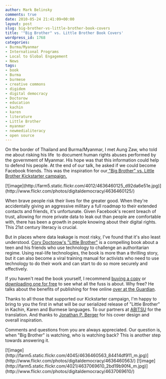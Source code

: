 ```yaml
---
author: Mark Belinsky
comments: true
date: 2010-05-24 21:41:09+00:00
layout: post
slug: big-brother-vs-little-brother-book-covers
title: '"Big Brother" vs. Little Brother Book Covers'
wordpress_id: 1768
categories:
- Burma/Myanmar
- International Programs
- Local to Global Engagement
- News
tags:
- book
- Burma
- burmese
- creative commons
- digidem
- digital democracy
- Doctorow
- education
- kachin
- karen
- literature
- Little Brother
- myanmar
- newmedialiteracy
- open source
---
```


On the border of Thailand and Burma/Myanmar, I met Aung Zaw, who told me about risking his life  to document human rights abuses performed by the government of Myanmar. His hope was that this information could help to defend his people. At the end of our talk, he asked if we could become Facebook friends. This was the inspiration for our[ "Big Brother" vs. Little Brother Kickstarter campaign.](http://www.kickstarter.com/projects/1033999452/little-brother-vs-big-brother)

<caption id="" align="aligncenter" width="359" caption="Little Brother - Burmese Cover">[![image](http://farm5.static.flickr.com/4012/4636460125_d92da6e51e.jpg)](http://www.flickr.com/photos/digitaldemocracy/4636460125/)</caption>

When brave people risk their lives for the greater good. When they're accidentally giving an aggressive military a full roadmap to their extended contacts and friends, it's unfortunate. Given Facebook's recent breach of trust, allowing for more private data to leak out than people are comfortable with, there has been a growth in people knowing about their digital rights. This 21st century literacy is crucial.

But in places where data leakage is most risky, I've found that it's also least understood. [Cory   Doctorow's "Little Brother"](http://craphound.com/littlebrother/) is a compelling book about a teen and his friends who use technology to challenge an authoritarian regime. Using real-life technologies, the book is more than a thrilling story, but it can also become a viral training manual for activists who need to use technology to do their work and can start to do so more securely and effectively.

If you haven't read the book yourself, I recommend [buying a copy](http://craphound.com/littlebrother/buy/) or [downloading one for free](http://craphound.com/littlebrother/download/) to see what all the fuss is about. Why free? He talks about the benefits of publishing for free online [over at the Guardian](http://www.guardian.co.uk/technology/2010/may/23/cory-doctorow-my-bright-idea).

Thanks to all those that supported our Kickstarter campaign, I'm happy to bring to you the first in what will be our serialized release of "Little Brother" in Kachin, Karen and Burmese languages. To our partners at [ABITSU](http://www.abitsu.org/) for the translation. And thanks to [Jonathan P. Berger](http://jonathanpberger.com/) for his cover design and overall inspiration.

Comments and questions from you are always appreciated. Our question is, when "Big Brother" is watching, who is watching back? This is another step towards answering it.

<caption id="" align="alignleft" width="173" caption="Little Brother - Kachin Cover">[![image](http://farm5.static.flickr.com/4045/4636460563_84414df911_m.jpg)](http://www.flickr.com/photos/digitaldemocracy/4636460563/)</caption>

<caption id="" align="alignright" width="173" caption="Little Brother - Karen Cover">[![image](http://farm5.static.flickr.com/4021/4637069610_2bd19b90f4_m.jpg)](http://www.flickr.com/photos/digitaldemocracy/4637069610/)</caption>
